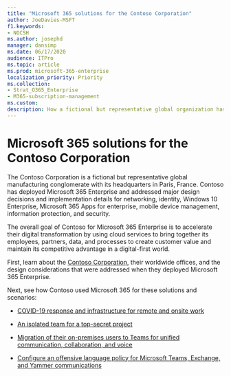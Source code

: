 ```yaml
---
title: "Microsoft 365 solutions for the Contoso Corporation"
author: JoeDavies-MSFT
f1.keywords:
- NOCSH
ms.author: josephd
manager: dansimp
ms.date: 06/17/2020
audience: ITPro
ms.topic: article
ms.prod: microsoft-365-enterprise
localization_priority: Priority
ms.collection: 
- Strat_O365_Enterprise
- M365-subscription-management
ms.custom:
description: How a fictional but representative global organization has deployed Microsoft 365 solutions.
---
```


# Microsoft 365 solutions for the Contoso Corporation

The Contoso Corporation is a fictional but representative global manufacturing conglomerate with its headquarters in Paris, France. Contoso has deployed Microsoft 365 Enterprise and addressed major design decisions and implementation details for networking, identity, Windows 10 Enterprise, Microsoft 365 Apps for enterprise, mobile device management, information protection, and security. 

The overall goal of Contoso for Microsoft 365 Enterprise is to accelerate their digital transformation by using cloud services to bring together its employees, partners, data, and processes to create customer value and maintain its competitive advantage in a digital-first world.

First, learn about the [Contoso Corporation](../enterprise/contoso-overview.md), their worldwide offices, and the design considerations that were addressed when they deployed Microsoft 365 Enterprise.

Next, see how Contoso used Microsoft 365 for these solutions and scenarios:

- [COVID-19 response and infrastructure for remote and onsite work](contoso-remote-onsite-work.md)

- [An isolated team for a top-secret project](contoso-team-for-top-secret-project.md)

- [Migration of their on-premises users to Teams for unified communication, collaboration, and voice](/MicrosoftTeams/voice-case-study-overview)

- [Configure an offensive language policy for Microsoft Teams, Exchange, and Yammer communications](../compliance/communication-compliance-case-study.md)